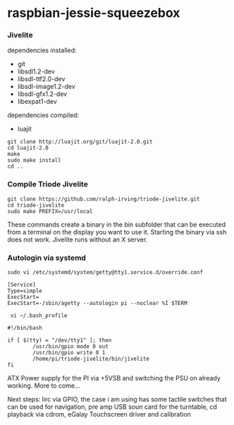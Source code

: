 # raspbian-jessie-squeezebox

### Jivelite
dependencies installed:
* git
* libsdl1.2-dev
* libsdl-ttf2.0-dev
* libsdl-image1.2-dev
* libsdl-gfx1.2-dev
* libexpat1-dev

dependencies compiled:
* luajit
```
git clone http://luajit.org/git/luajit-2.0.git
cd luajit-2.0
make
sudo make install
cd ..
```

### Compile Triode Jivelite
```
git clone https://github.com/ralph-irving/triode-jivelite.git
cd triode-jivelite
sudo make PREFIX=/usr/local
```
These commands create a binary in the bin subfolder that can be executed from a terminal on the display you want to use it. Starting the binary via ssh does not work.
Jivelite runs without an X server.

### Autologin via systemd
```sudo vi /etc/systemd/system/getty@tty1.service.d/override.conf```
```
[Service]
Type=simple
ExecStart=
ExecStart=-/sbin/agetty --autologin pi --noclear %I $TERM
```
``` vi ~/.bash_profile```
```
#!/bin/bash

if [ $(tty) = "/dev/tty1" ]; then
        /usr/bin/gpio mode 0 out
        /usr/bin/gpio write 0 1
        /home/pi/triode-jivelite/bin/jivelite
fi
```
ATX Power supply for the PI via +5VSB and switching the PSU on already working. More to come...

Next steps: lirc via GPIO, the case i am using has some tactile switches that can be used for navigation, pre amp USB soun card for the turntable, cd playback via cdrom, eGalay Touchscreen driver and calibration
